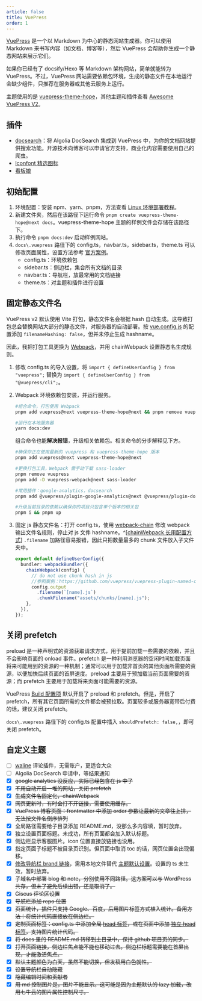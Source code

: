 ```yaml
---
article: false
title: VuePress
order: 1
---
```


[VuePress](https://v2.vuepress.vuejs.org/zh/guide/getting-started.html) 是一个以 Markdown 为中心的静态网站生成器。你可以使用 Markdown 来书写内容（如文档、博客等），然后 VuePress 会帮助你生成一个静态网站来展示它们。

如果你已经有了 docsify/Hexo 等 Markdown 架构网站，简单就能转为 VuePress。不过，VuePress 网站需要依赖包环境，生成的静态文件在本地运行会缺少组件，只推荐在服务器或其他云服务上运行。

主题使用的是 [vuepress-theme-hope](https://vuepress-theme-hope.github.io/v2/zh/guide/)，其他主题和插件查看 [Awesome VuePress V2](https://github.com/vuepress/awesome-vuepress/blob/main/v2.md)。

## 插件

- [docsearch](https://v2.vuepress.vuejs.org/zh/reference/plugin/docsearch.html)：将 Algolia DocSearch 集成到 VuePress 中，为你的文档网站提供搜索功能。开源技术向博客可以申请官方支持，商业化内容需要使用自己的爬虫。
- [Iconfont 精选图标](https://vuepress-theme-hope.github.io/v2/zh/guide/interface/icon.html#iconfont-%E7%B2%BE%E9%80%89%E5%9B%BE%E6%A0%87)
- [看板娘](https://www.npmjs.com/package/vuepress-plugin-helper-live2d)

## 初始配置

1. 环境配置：安装 npm、yarn、pnpm，方法查看 [Linux 环境部署教程](../deploy/VPS.html#环境部署)。
2. 新建文件夹，然后在该路径下运行命令 `pnpm create vuepress-theme-hope@next docs`。vuepress-theme-hope 主题的样例文件会存储在该路径下。
3. 执行命令 `pnpm docs:dev` 启动样例网站。
4. `docs\.vuepress` 路径下的 config.ts，navbar.ts，sidebar.ts，theme.ts 可以修改页面属性，设置方法参考 [官方案例](https://github.com/vuepress-theme-hope/vuepress-theme-hope/tree/main/docs/theme/src/.vuepress)。
   - config.ts：环境依赖包
   - sidebar.ts：侧边栏，集合所有文档的目录
   - navbar.ts：导航栏，放最常用的文档链接
   - theme.ts：对主题和插件进行设置

## 固定静态文件名

VuePress v2 默认使用 Vite 打包，静态文件名会根据 hash 自动生成。这导致打包总会替换网站大部分的静态文件，对服务器的自动部署。按 [vue.config.js](https://cli.vuejs.org/config/#vue-config-js) 的配置添加 `filenameHashing: false`，但并未停止生成 hashname。

因此，我把打包工具更换为 [Webpack](https://v2.vuepress.vuejs.org/zh/guide/bundler.html)，并用 chainWebpack 设置静态名生成规则。

1. 修改 config.ts 的导入设置，将 `import { defineUserConfig } from "vuepress";` 替换为 `import { defineUserConfig } from "@vuepress/cli";`。

2. Webpack 环境依赖包安装，并运行服务。

   ```bash
   #组合命令，打包使用 Webpack
   pnpm add vuepress@next vuepress-theme-hope@next && pnpm remove vuepress && pnpm add vuepress-webpack@next sass-loader && pnpm i && pnpm up

   #运行在本地服务器
   yarn docs:dev
   ```

   组合命令也能**解决报错**，升级相关依赖包。相关命令的分步解释见下方。

   ```bash
   #确保你正在使用最新的 vuepress 和 vuepress-theme-hope 版本
   pnpm add vuepress@next vuepress-theme-hope@next

   #更换打包工具，Webpack 需手动下载 sass-loader
   pnpm remove vuepress
   pnpm add -D vuepress-webpack@next sass-loader

   #常用插件：google-analytics，docsearch
   pnpm add @vuepress/plugin-google-analytics@next @vuepress/plugin-docsearch@next

   #升级当前目录的依赖以确保你的项目只包含单个版本的相关包
   pnpm i && pnpm up
   ```

3. 固定 js 静态文件名：打开 config.ts，使用 [webpack-chain](https://github.com/Yatoo2018/webpack-chain/tree/zh-cmn-Hans) 修改 webpack 输出文件名规则，停止对 js 文件 hashname。^[[chainWebpack 长用配置方式](https://blog.csdn.net/song854601134/article/details/121340077)] `.filename` 加路径容易报错，因此只把数量最多的 chunk 文件放入子文件夹中。

   ```ts
   export default defineUserConfig({
     bundler: webpackBundler({
       chainWebpack(config) {
         // do not use chunk hash in js
         //参照案例：https://github.com/vuepress/vuepress-plugin-named-chunks/blob/b9fb5a1d3475530b1d74b6616f92a6e3bf14a7ed/__tests__/docs/.vuepress/config.js
         config.output
           .filename(`[name].js`)
           .chunkFilename("assets/chunks/[name].js");
       },
     }),
   });
   ```

## 关闭 prefetch

preload 是一种声明式的资源获取请求方式，用于提前加载一些需要的依赖，并且不会影响页面的 onload 事件。prefetch 是一种利用浏览器的空闲时间加载页面将来可能用到的资源的一种机制；通常可以用于加载非首页的其他页面所需要的资源，以便加快后续页面的首屏速度。preload 主要用于预加载当前页面需要的资源；而 prefetch 主要用于加载将来页面可能需要的资源。

VuePress [Build 配置项](https://vuepress.github.io/zh/reference/config.html#build-%E9%85%8D%E7%BD%AE%E9%A1%B9) 默认开启了 preload 和 prefetch。但是，开启了 prefetch，所有其它页面所需的文件都会被预拉取。页面较多或服务器宽带后付费的话，建议关闭 prefetch。

`docs\.vuepress` 路径下的 config.ts 配置中插入 `shouldPrefetch: false,`，即可关闭 prefetch。

## 自定义主题

- [ ] [waline](https://vuepress-theme-hope.github.io/v2/zh/guide/feature/comment.html#waline) 评论插件，无需账户，更适合大众
- [ ] Algolia DocSearch 申请中，等结果通知
- [x] ~~google analytics 没反应，实际已经包含在 js 中了~~
- [x] ~~不用自动开启一堆的网站，关闭 prefetch~~
- [x] ~~生成文件名固定化，chainWebpack~~
- [x] ~~网页更新时，有时会打不开链接，需要使用缓存。~~
- [x] ~~VuePress 博客页面：frontmatter 中添加 order 参数让最新的文章往上排，无法按文件名倒序排列~~
- [x] 全局路径需要给子目录添加 README.md，没那么多内容填，暂时放弃。
- [x] 独立设置页面标题。未成功，所有页面都会加入默认标题。
- [x] 侧边栏显示客服图片。icon 位置直接放链接也没用。
- [x] 指定页面子标题不被目录页识别。但页面中取消 toc 的话，网页位置会出现偏移。
- [x] [修改导航栏 brand 链接](https://vuepress-theme-hope.github.io/v2/zh/cookbook/advanced/replace.html#%E6%8F%92%E6%A7%BD%E5%88%A9%E7%94%A8)，需用本地文件替代 [主题默认设置](https://github.com/vuepress-theme-hope/vuepress-theme-hope/blob/main/packages/theme/src/client/module/navbar/components/NavbarBrand.ts)。设置的 ts 未生效，暂时放弃。
- [x] ~~子域名中部署 blog 和 note，分别使用不同路径。这方案可以与 WordPress 共存，但未了避免后续出错，还是取消了。~~
- [x] ~~Giscus 评论区设置~~
- [x] ~~导航栏添加 repo 位置~~
- [x] ~~页面统计，插件只支持 Google、百度，后用图片标签方式植入统计。备用方法：将统计代码直接放在侧边栏。~~
- [x] ~~定制页面标签：config.ts 中添加全局 [head 标签](https://github.com/vuepress-theme-hope/vuepress-theme-hope/blob/main/docs/theme/src/.vuepress/config.ts)，或在页面中添加 [独立 head 标签](https://vuepress-theme-hope.github.io/v2/seo/zh/guide.html#%E7%9B%B4%E6%8E%A5%E6%B7%BB%E5%8A%A0-head-%E6%A0%87%E7%AD%BE)，支持图片统计代码。~~
- [x] ~~将 docs 里的 README.md 转移到主目录中，保持 github 项目页的同步。~~
- [x] ~~打开页面链接，侧边栏焦点能不能也移动过去。侧边栏标题需要能在首屏出现，才能激活焦点。~~
- [x] ~~默认主题颜色为白天，虽然不能切换，但发稿用白色就性。~~
- [x] ~~设置导航栏自动隐藏~~
- [x] ~~隐藏编辑时间和贡献者~~
- [x] ~~用 md 控制图片是，图片不能显示。这可能是因为主题默认的 lazy 加载，改用七牛云的图片属性控制尺寸。~~

